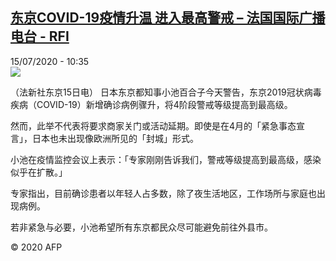 <!--1594806837000-->
[东京COVID-19疫情升温 进入最高警戒 – 法国国际广播电台 - RFI](http://www.rfi.fr//cn/contenu/20200715-%E4%B8%9C%E4%BA%ACcovid-19%E7%96%AB%E6%83%85%E5%8D%87%E6%B8%A9-%E8%BF%9B%E5%85%A5%E6%9C%80%E9%AB%98%E8%AD%A6%E6%88%92)
------

<div>15/07/2020 - 10:35</div><img src="https://s.rfi.fr/media/display/792f74f0-c67b-11ea-a0d6-005056bf87d6/w:310/p:16x9/int0010b.200715163502.jpg"><div class="t-content__body u-clearfix"><div class="m-interstitial"></div><p>（法新社东京15日电）    日本东京都知事小池百合子今天警告，东京2019冠状病毒疾病（COVID-19）新增确诊病例骤升，将4阶段警戒等级提高到最高级。</p><p>    然而，此举不代表将要求商家关门或活动延期。即使是在4月的「紧急事态宣言」，日本也未出现像欧洲所见的「封城」形式。</p><p>    小池在疫情监控会议上表示：「专家刚刚告诉我们，警戒等级提高到最高级，感染似乎在扩散。」</p><p>    专家指出，目前确诊患者以年轻人占多数，除了夜生活地区，工作场所与家庭也出现病例。</p><p>    若非紧急与必要，小池希望所有东京都民众尽可能避免前往外县市。</p><p class="t-copyright">© 2020 AFP</p>        </div>
